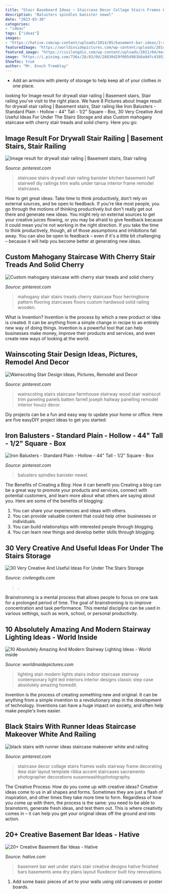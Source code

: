 ```yaml
---
title: "Stair Baseboard Ideas ~ Staircase Decor Collage Stairs Frames Walls Stairway Frame Decorating Ikea Stair Layout Template Ribba Accent Staircases Sacramento Photographer Decorations Susanneashbyphotography"
description: "Balusters spindles banister newel"
date: "2023-03-30"
categories:
- "ideas"
tags: ["ideas"]
images:
- "https://hative.com/wp-content/uploads/2014/05/basement-bar-ideas/2-small-under-stair-wet-bar.jpg"
featuredImage: "https://worldinsidepictures.com/wp-content/uploads/2014/09/64.jpg"
featured_image: "https://civilengdis.com/wp-content/uploads/2021/04/most-creative-under-the-stairs-home-designs-6410-1369x2048.jpg"
image: "https://i.pinimg.com/736x/28/83/0d/28830d29f005d983b8a9dfc43953dcfb--stair-treads-herringbone-pattern.jpg"
ShowToc: true
author: "Mr. Enoch Tremblay"
---
```



- Add an armoire with plenty of storage to help keep all of your clothes in one place.

	

		
looking for Image result for drywall stair railing | Basement stairs, Stair railing you've visit to the right place. We have 8 Pictures about Image result for drywall stair railing | Basement stairs, Stair railing like Iron Balusters - Standard Plain - Hollow - 44&quot; Tall - 1/2&quot; Square - Box, 30 Very Creative And Useful Ideas For Under The Stairs Storage and also Custom mahogany staircase with cherry stair treads and solid cherry. Here you go:
		
    
## Image Result For Drywall Stair Railing | Basement Stairs, Stair Railing

<img loading=lazy src="https://i.pinimg.com/736x/32/21/32/322132bfc7559b4bc4141365b5816d38.jpg" onerror="this.onerror=null;this.src='https://tse2.mm.bing.net/th?id=OIP.Pu31EbLOstocGwtK4XBN1QHaJ3&amp;pid=15.1';" alt="Image result for drywall stair railing | Basement stairs, Stair railing">

_Source: pinterest.com_

>staircase stairs drywall stair railing banister kitchen basement half stairwell diy railings trim walls under tairua interior frame remodel staircases. 

	

How to get great ideas: Take time to think productively, don't rely on external sources, and be open to feedback.
If you're like most people, you go through the motions of thinking productively but don't really get out there and generate new ideas. You might rely on external sources to get your creative juices flowing, or you may be afraid to give feedback because it could mean you're not working in the right direction. If you take the time to think productively, though, all of those assumptions and inhibitions fall away. You can also be open to feedback – even if it's a little bit challenging – because it will help you become better at generating new ideas.

    
## Custom Mahogany Staircase With Cherry Stair Treads And Solid Cherry

<img loading=lazy src="https://i.pinimg.com/736x/28/83/0d/28830d29f005d983b8a9dfc43953dcfb--stair-treads-herringbone-pattern.jpg" onerror="this.onerror=null;this.src='https://tse2.mm.bing.net/th?id=OIP.2dvR-VIlkI9q_B-EMwBJLgHaLD&amp;pid=15.1';" alt="Custom mahogany staircase with cherry stair treads and solid cherry">

_Source: pinterest.com_

>mahogany stair stairs treads cherry staircase floor herringbone pattern flooring staircases floors custom hardwood solid railing wooden. 

	

What is Invention?
Invention is the process by which a new product or idea is created. It can be anything from a simple change in recipe to an entirely new way of doing things. Invention is a powerful tool that can help businesses make money, improve their products and services, and even create new ways of looking at the world.

    
## Wainscoting Stair Design Ideas, Pictures, Remodel And Decor

<img loading=lazy src="https://i.pinimg.com/736x/bd/42/a5/bd42a53ec0069439bed460f2eb660fe9--wainscoting-stairs-wainscoting-ideas.jpg" onerror="this.onerror=null;this.src='https://tse3.mm.bing.net/th?id=OIP.M6e1hg9e2oUanChKoOjA9gHaJ4&amp;pid=15.1';" alt="Wainscoting Stair Design Ideas, Pictures, Remodel and Decor">

_Source: pinterest.com_

>wainscoting stairs staircase farmhouse stairway wood stair wainscot trim paneling panels batten farrell joseph hallway panelling remodel interior houzz decor. 

	

Diy projects can be a fun and easy way to update your home or office. Here are five easyDIY project ideas to get you started: 

    
## Iron Balusters - Standard Plain - Hollow - 44&quot; Tall - 1/2&quot; Square - Box

<img loading=lazy src="https://i.pinimg.com/736x/de/fd/81/defd81c33a335bb84fc81369dd56ceba.jpg" onerror="this.onerror=null;this.src='https://tse4.mm.bing.net/th?id=OIP.jp6L0pPz8GYiggTS-ZCd5QHaJ4&amp;pid=15.1';" alt="Iron Balusters - Standard Plain - Hollow - 44&quot; Tall - 1/2&quot; Square - Box">

_Source: pinterest.com_

>balusters spindles banister newel. 

	

The Benefits of Creating a Blog: How it can benefit you
Creating a blog can be a great way to promote your products and services, connect with potential customers, and learn more about what others are saying about you. Here are some of the benefits of blogging:
1. You can share your experiences and ideas with others.
2. You can provide valuable content that could help other businesses or individuals.
3. You can build relationships with interested people through blogging.
4. You can learn new things and develop better skills through blogging.

    
## 30 Very Creative And Useful Ideas For Under The Stairs Storage

<img loading=lazy src="https://civilengdis.com/wp-content/uploads/2021/04/most-creative-under-the-stairs-home-designs-6410-1369x2048.jpg" onerror="this.onerror=null;this.src='https://tse2.mm.bing.net/th?id=OIP.EKJHJqF-HGhhL-q237hOJQHaLF&amp;pid=15.1';" alt="30 Very Creative And Useful Ideas For Under The Stairs Storage">

_Source: civilengdis.com_

>. 

	

Brainstroming is a mental process that allows people to focus on one task for a prolonged period of time. The goal of brainstroming is to improve concentration and task performance. This mental discipline can be used in various settings, such as work, school, or personal productivity.

    
## 10 Absolutely Amazing And Modern Stairway Lighting Ideas - World Inside

<img loading=lazy src="https://worldinsidepictures.com/wp-content/uploads/2014/09/64.jpg" onerror="this.onerror=null;this.src='https://tse3.mm.bing.net/th?id=OIP.RRIvqc5igGen8nj646-T6gHaKQ&amp;pid=15.1';" alt="10 Absolutely Amazing And Modern Stairway Lighting Ideas - World inside">

_Source: worldinsidepictures.com_

>lighting stair modern lights stairs indoor staircase stairway contemporary light led interiors interior designs classic step case absolutely amazing homedit. 

	

Invention is the process of creating something new and original. It can be anything from a simple invention to a revolutionary step in the development of technology. Inventions can have a huge impact on society, and often help make people's lives easier.

    
## Black Stairs With Runner Ideas Staircase Makeover White And Railing

<img loading=lazy src="https://i.pinimg.com/736x/f0/6f/3a/f06f3ab1e7bc3e0de07afe5c461a5c84.jpg" onerror="this.onerror=null;this.src='https://tse4.mm.bing.net/th?id=OIP.pQ7h-60RhYopsv-nuEnkzAHaKz&amp;pid=15.1';" alt="black stairs with runner ideas staircase makeover white and railing">

_Source: pinterest.com_

>staircase decor collage stairs frames walls stairway frame decorating ikea stair layout template ribba accent staircases sacramento photographer decorations susanneashbyphotography. 

	

The Creative Process: How do you come up with creative ideas?
Creative ideas come to us in all shapes and forms. Sometimes they are just a flash of inspiration, and other times they take more time to form. Regardless of how you come up with them, the process is the same: you need to be able to brainstorm, generate fresh ideas, and test them out. This is where creativity comes in – it can help you get your original ideas off the ground and into action.

    
## 20+ Creative Basement Bar Ideas - Hative

<img loading=lazy src="https://hative.com/wp-content/uploads/2014/05/basement-bar-ideas/2-small-under-stair-wet-bar.jpg" onerror="this.onerror=null;this.src='https://tse2.mm.bing.net/th?id=OIP.ZcuxemJXztmIPJZ1R7nFdQHaFj&amp;pid=15.1';" alt="20+ Creative Basement Bar Ideas - Hative">

_Source: hative.com_

>basement bar wet under stairs stair creative designs hative finished bars basements area dry plans layout fluxdecor built tiny renovations. 

	

1) Add some basic pieces of art to your walls using old canvases or poster boards.


